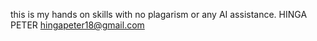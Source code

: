 this is my hands on skills with no plagarism or any AI assistance.
HINGA PETER <hingapeter18@gmail.com>
 
